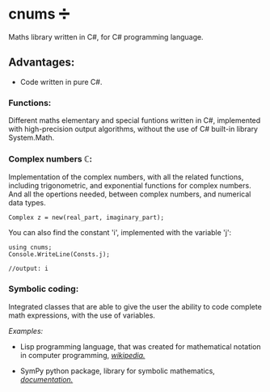 # cnums :heavy_division_sign:
Maths library written in C#, for C# programming language.

## Advantages:
- Code written in pure C#.

### Functions: 
  Different maths elementary and special funtions written in C#, implemented with high-precision output algorithms, without the use of C# built-in library System.Math.

### Complex numbers ℂ:
  Implementation of the complex numbers, with all the related functions, including trigonometric, and exponential functions for complex numbers. And all the opertions needed, between complex numbers, and numerical data types.
  
  ```
  Complex z = new(real_part, imaginary_part);
  ```
  You can also find the constant 'i', implemented with the variable 'j':
  ```
  using cnums;
  Console.WriteLine(Consts.j);
  
  //output: i
  ```

### Symbolic coding:
  Integrated classes that are able to give the user the ability to code complete math expressions, with the use of variables.
  
  *Examples:* 
  
   * Lisp programming language, that was created for mathematical notation in computer programming, [*wikipedia.*](https://en.wikipedia.org/wiki/Lisp_(programming_language))
    
   * SymPy python package, library for symbolic mathematics, [*documentation.*](https://docs.sympy.org/latest/index.html)
   
  
    
